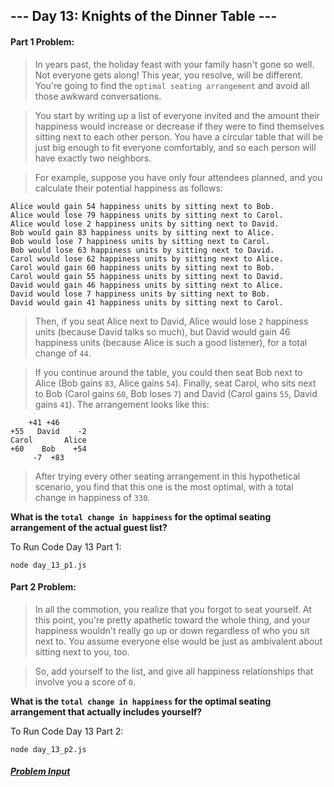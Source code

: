 ## --- Day 13: Knights of the Dinner Table ---

#### Part 1 Problem:

> In years past, the holiday feast with your family hasn't gone so well. Not everyone gets along! This year, you resolve, will be different. You're going to find the `optimal seating arrangement` and avoid all those awkward conversations.

> You start by writing up a list of everyone invited and the amount their happiness would increase or decrease if they were to find themselves sitting next to each other person. You have a circular table that will be just big enough to fit everyone comfortably, and so each person will have exactly two neighbors.

> For example, suppose you have only four attendees planned, and you calculate their potential happiness as follows:

```
Alice would gain 54 happiness units by sitting next to Bob.
Alice would lose 79 happiness units by sitting next to Carol.
Alice would lose 2 happiness units by sitting next to David.
Bob would gain 83 happiness units by sitting next to Alice.
Bob would lose 7 happiness units by sitting next to Carol.
Bob would lose 63 happiness units by sitting next to David.
Carol would lose 62 happiness units by sitting next to Alice.
Carol would gain 60 happiness units by sitting next to Bob.
Carol would gain 55 happiness units by sitting next to David.
David would gain 46 happiness units by sitting next to Alice.
David would lose 7 happiness units by sitting next to Bob.
David would gain 41 happiness units by sitting next to Carol.
```

> Then, if you seat Alice next to David, Alice would lose `2` happiness units (because David talks so much), but David would gain 46 happiness units (because Alice is such a good listener), for a total change of `44`.

> If you continue around the table, you could then seat Bob next to Alice (Bob gains `83`, Alice gains `54`). Finally, seat Carol, who sits next to Bob (Carol gains `60`, Bob loses `7`) and David (Carol gains `55`, David gains `41`). The arrangement looks like this:

```
    +41 +46
+55   David    -2
Carol       Alice
+60    Bob    +54
     -7  +83
```

> After trying every other seating arrangement in this hypothetical scenario, you find that this one is the most optimal, with a total change in happiness of `330`.

**What is the `total change in happiness` for the optimal seating arrangement of the actual guest list?**

To Run Code Day 13 Part 1:
```
node day_13_p1.js
```

#### Part 2 Problem:

> In all the commotion, you realize that you forgot to seat yourself. At this point, you're pretty apathetic toward the whole thing, and your happiness wouldn't really go up or down regardless of who you sit next to. You assume everyone else would be just as ambivalent about sitting next to you, too.

> So, add yourself to the list, and give all happiness relationships that involve you a score of `0`.

**What is the `total change in happiness` for the optimal seating arrangement that actually includes yourself?**

To Run Code Day 13 Part 2:
```
node day_13_p2.js
```

##### [Problem Input](./sample_input.txt)
